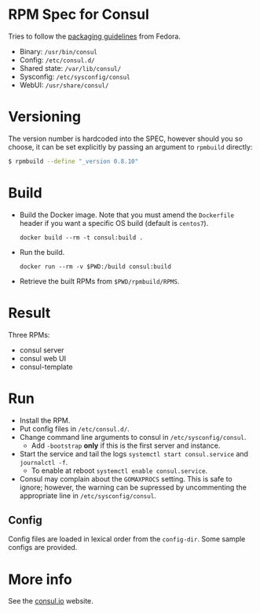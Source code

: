 # RPM Spec for Consul

Tries to follow the [packaging guidelines](https://fedoraproject.org/wiki/Packaging:Guidelines) from Fedora.

* Binary: `/usr/bin/consul`
* Config: `/etc/consul.d/`
* Shared state: `/var/lib/consul/`
* Sysconfig: `/etc/sysconfig/consul`
* WebUI: `/usr/share/consul/`

# Versioning

The version number is hardcoded into the SPEC, however should you so choose, it can be set explicitly by passing an argument to `rpmbuild` directly:

```bash
$ rpmbuild --define "_version 0.8.10"
```

# Build

* Build the Docker image. Note that you must amend the `Dockerfile` header if you want a specific OS build (default is `centos7`).
    ```
    docker build --rm -t consul:build .
    ```

* Run the build.
    ```
    docker run --rm -v $PWD:/build consul:build
    ```

* Retrieve the built RPMs from `$PWD/rpmbuild/RPMS`.

# Result

Three RPMs:
- consul server
- consul web UI
- consul-template

# Run

* Install the RPM.
* Put config files in `/etc/consul.d/`.
* Change command line arguments to consul in `/etc/sysconfig/consul`.
  * Add `-bootstrap` **only** if this is the first server and instance.
* Start the service and tail the logs `systemctl start consul.service` and `journalctl -f`.
  * To enable at reboot `systemctl enable consul.service`.
* Consul may complain about the `GOMAXPROCS` setting. This is safe to ignore;
  however, the warning can be supressed by uncommenting the appropriate line in
  `/etc/sysconfig/consul`.

## Config

Config files are loaded in lexical order from the `config-dir`. Some
sample configs are provided.

# More info

See the [consul.io](http://www.consul.io) website.
